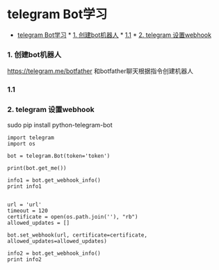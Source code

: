 <!--
author: jimmy
head:
date: 2018-03-05
title: telegram 机器人
tags: telegram
images: http://pingodata.qiniudn.com/cube2.jpg
category: python telegram
status: publish
summary: anaconda管理python环境
-->
# telegram Bot学习

<!-- @import "[TOC]" {cmd="toc" depthFrom=1 depthTo=6 orderedList=0} -->
<!-- code_chunk_output -->

* [telegram Bot学习](#telegram-bot学习)
		* [1. 创建bot机器人](#1-创建bot机器人)
		* [1.1](#11)
		* [2. telegram 设置webhook](#2-telegram-设置webhook)

<!-- /code_chunk_output -->

### 1. 创建bot机器人
https://telegram.me/botfather
和botfather聊天根据指令创建机器人
### 1.1
### 2. telegram 设置webhook
sudo pip install python-telegram-bot

```
import telegram
import os

bot = telegram.Bot(token='token')

print(bot.get_me())

info1 = bot.get_webhook_info()
print info1


url = 'url'
timeout = 120
certificate = open(os.path.join(''), "rb")
allowed_updates = []

bot.set_webhook(url, certificate=certificate, allowed_updates=allowed_updates)

info2 = bot.get_webhook_info()
print info2

```
